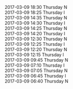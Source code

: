 2017-03-09 18:30 Thursday  N  
2017-03-09 18:25 Thursday  I  
2017-03-09 14:35 Thursday  N  
2017-03-09 14:30 Thursday  I  
2017-03-09 14:25 Thursday  N  
2017-03-09 14:20 Thursday  I  
2017-03-09 12:30 Thursday  N  
2017-03-09 12:25 Thursday  I  
2017-03-09 12:20 Thursday  N  
2017-03-09 12:15 Thursday  I  
2017-03-09 09:45 Thursday  N  
2017-03-09 07:10 Thursday  I  
2017-03-09 07:05 Thursday  N  
2017-03-09 06:45 Thursday  I  
2017-03-09 06:40 Thursday  N  
